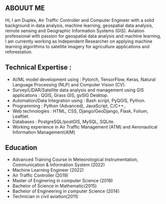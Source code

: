 ## ABOUUT ME

Hi, I am Duplex, Air Traffic Controller and Computer Engineer with a solid background in data analysis, machine learning, geospatial data analysis, remote sensing and Geographic Information Systems (GIS).
Aviation professional with passion for geospatial data analysis and machine learning,
I am currently working as Independent Researcher on applying machine learning algorithms to satellite imagery for agriculture applications and reforestation.

## Technical Expertise :
- AI/ML model development using : Pytorch, TensorFlow, Keras, Natural Language Processing (NLP) and Computer Vision (CV).
- Survey/LIDAR/Satellite data analysis and management using GIS applications : QGIS, Grass GIS, gvSIG Desktop.
- Automation/Data Integration using : Bash script, PyQGIS, Python.
- Programming : Python (Advanced), JavaScript, C/C++,.
- Web technologies : HTML, CSS, Django/GeoDjango, Flask, Folium, Leaftlet.
- Databases : PostgreSQL/postGIS, MySQL, SQLite.
- Working experience in Air Traffic Management (ATM) and Aeronautical Information Management(AIM)

## Education
- Advanced Training Course in Meteorological Instrumentation, Communication & Information System (2022)
- Machine Learning Engineer (2022)
- Air Traffic Controller (2019)
- Master of Enginering in computer Science (2018)
- Bachelor of Science in Mathematic(2015)
- Bachelor of Engineering in computer Science  (2014)
- Technician in civil aviation(2011)

<!--
**YOUNKAP/YOUNKAP** is a ✨ _special_ ✨ repository because its `README.md` (this file) appears on your GitHub profile.

Here are some ideas to get you started:

- 🔭 I’m currently working on ...
- 🌱 I’m currently learning ...
- 👯 I’m looking to collaborate on ...
- 🤔 I’m looking for help with ...
- 💬 Ask me about ...
- 📫 How to reach me: ...
- 😄 Pronouns: ...
- ⚡ Fun fact: ...
-->
